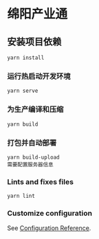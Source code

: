 # 绵阳产业通

## 安装项目依赖
```
yarn install
```

### 运行热启动开发环境
```
yarn serve
```

### 为生产编译和压缩
```
yarn build
```

### 打包并自动部署
```
yarn build-upload
需要配置服务器信息
```

### Lints and fixes files
```
yarn lint
```

### Customize configuration
See [Configuration Reference](https://cli.vuejs.org/config/).
